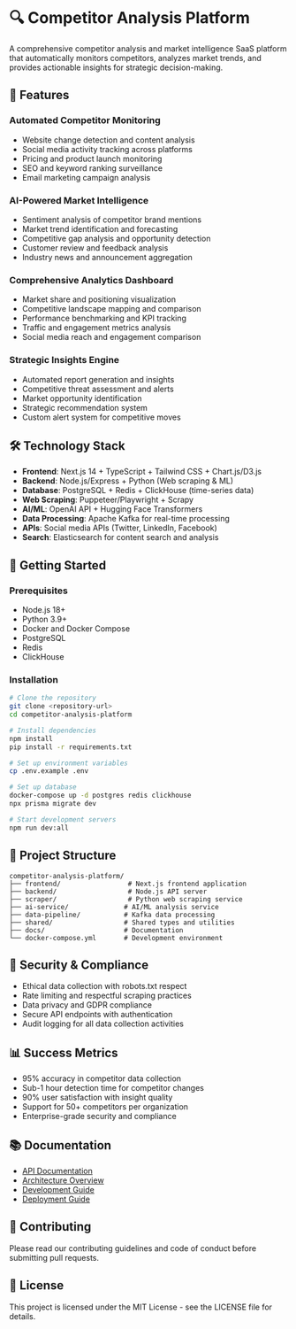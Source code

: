 # 🔍 Competitor Analysis Platform

A comprehensive competitor analysis and market intelligence SaaS platform that automatically monitors competitors, analyzes market trends, and provides actionable insights for strategic decision-making.

## 🎯 Features

### Automated Competitor Monitoring
- Website change detection and content analysis
- Social media activity tracking across platforms
- Pricing and product launch monitoring  
- SEO and keyword ranking surveillance
- Email marketing campaign analysis

### AI-Powered Market Intelligence
- Sentiment analysis of competitor brand mentions
- Market trend identification and forecasting
- Competitive gap analysis and opportunity detection
- Customer review and feedback analysis
- Industry news and announcement aggregation

### Comprehensive Analytics Dashboard
- Market share and positioning visualization
- Competitive landscape mapping and comparison
- Performance benchmarking and KPI tracking
- Traffic and engagement metrics analysis
- Social media reach and engagement comparison

### Strategic Insights Engine
- Automated report generation and insights
- Competitive threat assessment and alerts
- Market opportunity identification
- Strategic recommendation system
- Custom alert system for competitive moves

## 🛠️ Technology Stack

- **Frontend**: Next.js 14 + TypeScript + Tailwind CSS + Chart.js/D3.js
- **Backend**: Node.js/Express + Python (Web scraping & ML)
- **Database**: PostgreSQL + Redis + ClickHouse (time-series data)
- **Web Scraping**: Puppeteer/Playwright + Scrapy
- **AI/ML**: OpenAI API + Hugging Face Transformers
- **Data Processing**: Apache Kafka for real-time processing
- **APIs**: Social media APIs (Twitter, LinkedIn, Facebook)
- **Search**: Elasticsearch for content search and analysis

## 🚀 Getting Started

### Prerequisites
- Node.js 18+
- Python 3.9+
- Docker and Docker Compose
- PostgreSQL
- Redis
- ClickHouse

### Installation

```bash
# Clone the repository
git clone <repository-url>
cd competitor-analysis-platform

# Install dependencies
npm install
pip install -r requirements.txt

# Set up environment variables
cp .env.example .env

# Set up database
docker-compose up -d postgres redis clickhouse
npx prisma migrate dev

# Start development servers
npm run dev:all
```

## 📁 Project Structure

```
competitor-analysis-platform/
├── frontend/                 # Next.js frontend application
├── backend/                  # Node.js API server
├── scraper/                  # Python web scraping service
├── ai-service/              # AI/ML analysis service
├── data-pipeline/           # Kafka data processing
├── shared/                  # Shared types and utilities
├── docs/                    # Documentation
└── docker-compose.yml       # Development environment
```

## 🔐 Security & Compliance

- Ethical data collection with robots.txt respect
- Rate limiting and respectful scraping practices
- Data privacy and GDPR compliance
- Secure API endpoints with authentication
- Audit logging for all data collection activities

## 📊 Success Metrics

- 95% accuracy in competitor data collection
- Sub-1 hour detection time for competitor changes
- 90% user satisfaction with insight quality
- Support for 50+ competitors per organization
- Enterprise-grade security and compliance

## 📚 Documentation

- [API Documentation](./docs/api.md)
- [Architecture Overview](./docs/architecture.md)
- [Development Guide](./docs/development.md)
- [Deployment Guide](./docs/deployment.md)

## 🤝 Contributing

Please read our contributing guidelines and code of conduct before submitting pull requests.

## 📄 License

This project is licensed under the MIT License - see the LICENSE file for details.